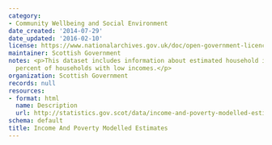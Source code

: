 ```yaml
---
category:
- Community Wellbeing and Social Environment
date_created: '2014-07-29'
date_updated: '2016-02-10'
license: https://www.nationalarchives.gov.uk/doc/open-government-licence/version/3/
maintainer: Scottish Government
notes: <p>This dataset includes information about estimated household income, and
  percent of households with low incomes.</p>
organization: Scottish Government
records: null
resources:
- format: html
  name: Description
  url: http://statistics.gov.scot/data/income-and-poverty-modelled-estimates
schema: default
title: Income And Poverty Modelled Estimates
---
```

